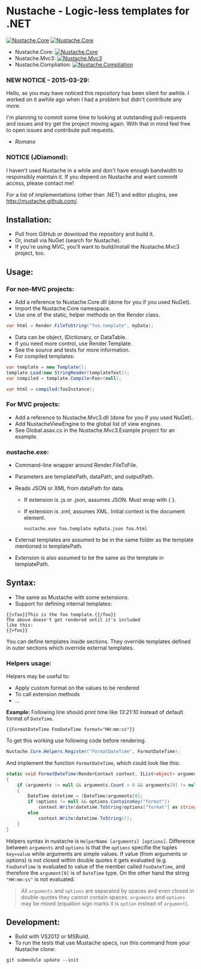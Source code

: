 # Nustache - Logic-less templates for .NET

[![Nustache.Core](https://img.shields.io/appveyor/ci/romanx/nustache/master.svg)](https://ci.appveyor.com/project/Romanx/nustache)
[![Nustache.Core](https://img.shields.io/github/stars/jdiamond/Nustache.svg)](https://github.com/jdiamond/Nustache/stargazers)

- Nustache.Core: [![Nustache.Core](https://img.shields.io/nuget/dt/Nustache.svg)](https://www.nuget.org/packages/Nustache/)
- Nustache.Mvc3: [![Nustache.Mvc3](https://img.shields.io/nuget/dt/Nustache.Mvc3.svg)](https://www.nuget.org/packages/Nustache.Mvc3/)
- Nustache.Compliation: [![Nustache.Compliation](https://img.shields.io/nuget/dt/Nustache.Compilation.svg)](https://www.nuget.org/packages/Nustache.Compilation/)

### NEW NOTICE - 2015-03-29:

Hello, as you may have noticed this repository has been silent for awhile. I worked on it awhile ago 
when I had a problem but didn't contribute any more. 

I'm planning to commit some time to looking at outstanding pull-requests and issues and try get the 
project moving again. With that in mind feel free to open issues and contribute pull requests.
- *Romanx*

### NOTICE (JDiamond):

I haven't used Nustache in a while and don't have enough bandwidth to responsibly maintain it.
If you depend on Nustache and want committ access, please contact me!

For a list of implementations (other than .NET) and editor plugins, see
http://mustache.github.com/.

## Installation:

- Pull from GitHub or download the repository and build it.
- Or, install via NuGet (search for Nustache).
- If you're using MVC, you'll want to build/install the Nustache.Mvc3 project,
  too.

## Usage:

### For non-MVC projects:

- Add a reference to Nustache.Core.dll (done for you if you used NuGet).
- Import the Nustache.Core namespace.
- Use one of the static, helper methods on the Render class.

```C#
var html = Render.FileToString("foo.template", myData);
```

- Data can be object, IDictionary, or DataTable.
- If you need more control, use Render.Template.
- See the source and tests for more information.
- For compiled templates:

```C#
var template = new Template();
template.Load(new StringReader(templateText));
var compiled = template.Compile<Foo>(null);

var html = compiled(fooInstance);
```

### For MVC projects:

- Add a reference to Nustache.Mvc3.dll (done for you if you used NuGet).
- Add NustacheViewEngine to the global list of view engines.
- See Global.asax.cs in the Nustache.Mvc3.Example project for an example.

### nustache.exe:

- Command-line wrapper around Render.FileToFile.
- Parameters are templatePath, dataPath, and outputPath.
- Reads JSON or XML from dataPath for data.
  - If extension is .js or .json, assumes JSON. Must wrap with { }.
  - If extension is .xml, assumes XML. Initial context is the document element.

    ```
	nustache.exe foo.template myData.json foo.html
	```

- External templates are assumed to be in the same folder as the template
  mentioned in templatePath.
- Extension is also assumed to be the same as the template in templatePath.

## Syntax:

- The same as Mustache with some extensions.
- Support for defining internal templates:

```
{{<foo}}This is the foo template.{{/foo}}
The above doesn't get rendered until it's included
like this:
{{>foo}}
```

You can define templates inside sections. They override
templates defined in outer sections which override
external templates.

### Helpers usage:

Helpers may be useful to:
- Apply custom format on the values to be rendered
- To call extension methods
- ...

**Example:**
Following line should print time like *13:21:10* instead of default format of `DateTime`. 
```
{{FormatDateTime FooDateTime format="HH:mm:ss"}}
```
To get this working use following code before rendering.
```csharp
Nustache.Core.Helpers.Register("FormatDateTime", FormatDateTime);
```
And implement the function `FormatDateTime`, which could look like this:
```csharp
static void FormatDateTime(RenderContext context, IList<object> arguments, IDictionary<string, object> options, RenderBlock fn, RenderBlock inverse)
{
	if (arguments != null && arguments.Count > 0 && arguments[0] != null && arguments[0] is DateTime)
	{
		DateTime datetime = (DateTime)arguments[0];
		if (options != null && options.ContainsKey("format"))
			context.Write(datetime.ToString(options["format"] as string));
		else
			context.Write(datetime.ToString());
	}
}
```
Helpers syntax in nustache is `HelperName [arguments] [options]`. Difference between `arguments` and `options` is that the `options` specifie the tuples `key=value` while arguments are simple values. If value (from arguments or options) is not closed within double quotes it gets evaluated (e.g. `FooDateTime` is evaluated to value of the member called `FooDateTime`, and therefore the `argument[0]` is of `DateTime` type. On the other hand the string `"HH:mm:ss"` is not evaluated.
>All `arguments` and `options` are separated by spaces and even closed in double-quotes they cannot contain spaces. `arguments` and `options` may be mixed (equation sign marks it is `option` instead of `argument`). 
## Development:

- Build with VS2012 or MSBuild.
- To run the tests that use Mustache specs, run this command from your
  Nustache clone:

```
git submodule update --init
```
